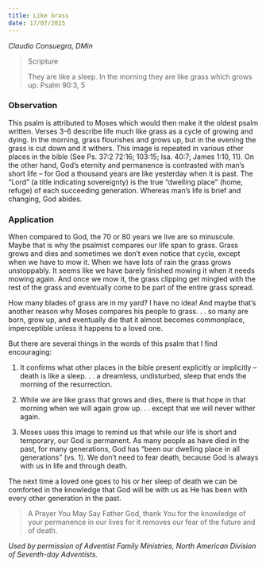 ```yaml
---
title: Like Grass
date: 17/07/2025
---
```


_Claudio Consuegra, DMin_

> <p>Scripture</p>
> They are like a sleep. In the morning they are like grass which grows up. Psalm 90:3, 5

### Observation

This psalm is attributed to Moses which would then make it the oldest psalm written. Verses 3-6 describe life much like grass as a cycle of growing and dying. In the morning, grass flourishes and grows up, but in the evening the grass is cut down and it withers. This image is repeated in various other places in the bible (See Ps. 37:2 72:16; 103:15; Isa. 40:7; James 1:10, 11). On the other hand, God’s eternity and permanence is contrasted with man’s short life – for God a thousand years are like yesterday when it is past. The “Lord” (a title indicating sovereignty) is the true “dwelling place” (home, refuge) of each succeeding generation. Whereas man’s life is brief and changing, God abides.

### Application

When compared to God, the 70 or 80 years we live are so minuscule. Maybe that is why the psalmist compares our life span to grass. Grass grows and dies and sometimes we don’t even notice that cycle, except when we have to mow it. When we have lots of rain the grass grows unstoppably. It seems like we have barely finished mowing it when it needs mowing again. And once we mow it, the grass clipping get mingled with the rest of the grass and eventually come to be part of the entire grass spread.

How many blades of grass are in my yard? I have no idea! And maybe that’s another reason why Moses compares his people to grass. . . so many are born, grow up, and eventually die that it almost becomes commonplace, imperceptible unless it happens to a loved one.

But there are several things in the words of this psalm that I find encouraging:

1. It confirms what other places in the bible present explicitly or implicitly – death is like a sleep. . . a dreamless, undisturbed, sleep that ends the morning of the resurrection.

2. While we are like grass that grows and dies, there is that hope in that morning when we will again grow up. . . except that we will never wither again.

3. Moses uses this image to remind us that while our life is short and temporary, our God is permanent. As many people as have died in the past, for many generations, God has “been our dwelling place in all generations” (vs. 1). We don’t need to fear death, because God is always with us in life and through death.

The next time a loved one goes to his or her sleep of death we can be comforted in the knowledge that God will be with us as He has been with every other generation in the past.

> <callout>A Prayer You May Say</callout>
> Father God, thank You for the knowledge of your permanence in our lives for it removes our fear of the future and of death.

_Used by permission of Adventist Family Ministries, North American Division of Seventh-day Adventists._